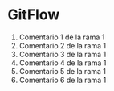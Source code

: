 # GitFlow
1. Comentario 1 de la rama 1
2. Comentario 2 de la rama 1
3. Comentario 3 de la rama 1
4. Comentario 4 de la rama 1
5. Comentario 5 de la rama 1
6. Comentario 6 de la rama 1